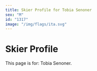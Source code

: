 ```yaml
---
title: Skier Profile for Tobia Senoner
sex: "M"
id: "1317"
image: "/img/flags/ita.svg" 
---
```


# Skier Profile

This page is for: Tobia Senoner.
    